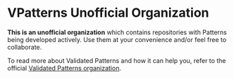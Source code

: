 # VPatterns Unofficial Organization

**This is an unofficial organization** which contains repositories with Patterns being developed actively. Use them at your convenience and/or feel free to collaborate.

To read more about Validated Patterns and how it can help you, refer to the official [Validated Patterns organization](https://github.com/validatedpatterns).
